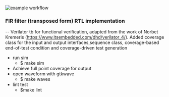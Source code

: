 ![example workflow](https://github.com/npatsiatzis/fir/actions/workflows/regression.yml/badge.svg)

### FIR filter (transposed form) RTL implementation


-- Verilator tb for functional verification, adapted from the work of Norbet Kremeris (https://www.itsembedded.com/dhd/verilator_4/). Added coverage class for the input and output interfaces,sequence class, coverage-based end-of-test condition and coverage-driven test generation
- run sim
    - $ make sim
- Achieve full point coverage for output
- open waveform with gtkwave
    - $ make waves
- lint test
    - $make lint
